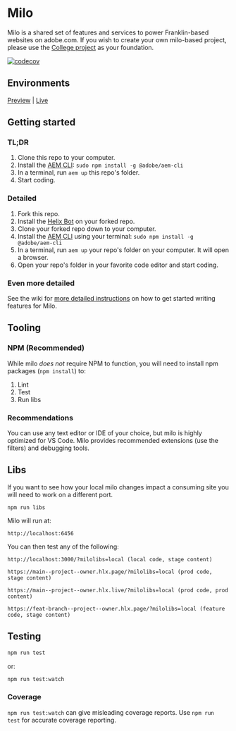 # Milo
Milo is a shared set of features and services to power Franklin-based websites on adobe.com. If you wish to create your own milo-based project, please use the [College project](https://github.com/adobecom/milo-college) as your foundation.

[![codecov](https://codecov.io/gh/adobecom/milo/branch/main/graph/badge.svg?token=a7ZTCbitBt)](https://codecov.io/gh/adobecom/milo)

## Environments
[Preview](https://main--milo--adobecom.hlx.page) | [Live](https://milo.adobe.com)

## Getting started

### TL;DR
1. Clone this repo to your computer.
1. Install the [AEM CLI](https://github.com/adobe/helix-cli): `sudo npm install -g @adobe/aem-cli`
1. In a terminal, run `aem up` this repo's folder.
1. Start coding.

### Detailed
1. Fork this repo.
1. Install the [Helix Bot](https://github.com/apps/helix-bot) on your forked repo.
1. Clone your forked repo down to your computer.
1. Install the [AEM CLI](https://github.com/adobe/helix-cli) using your terminal: `sudo npm install -g @adobe/aem-cli`
1. In a terminal, run `aem up` your repo's folder on your computer. It will open a browser.
1. Open your repo's folder in your favorite code editor and start coding.

### Even more detailed
See the wiki for [more detailed instructions](https://github.com/adobecom/milo/wiki/Getting-started) on how to get started writing features for Milo.

## Tooling

### NPM (Recommended)
While milo *does not* require NPM to function, you will need to install npm packages (`npm install`) to:

1. Lint
2. Test
3. Run libs

### Recommendations
You can use any text editor or IDE of your choice, but milo is highly optimized for VS Code. Milo provides recommended extensions (use the filters) and debugging tools.

## Libs
If you want to see how your local milo changes impact a consuming site you will need to work on a different port.

```
npm run libs
```
Milo will run at:
```
http://localhost:6456
```
You can then test any of the following:
```
http://localhost:3000/?milolibs=local (local code, stage content)

https://main--project--owner.hlx.page/?milolibs=local (prod code, stage content)

https://main--project--owner.hlx.live/?milolibs=local (prod code, prod content)

https://feat-branch--project--owner.hlx.page/?milolibs=local (feature code, stage content)
```

## Testing
```sh
npm run test
```
or:
```sh
npm run test:watch
```
### Coverage
`npm run test:watch` can give misleading coverage reports. Use `npm run test` for accurate coverage reporting.
